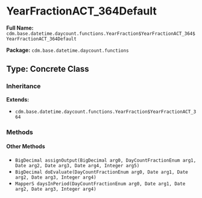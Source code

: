 # YearFractionACT_364Default

**Full Name:** `cdm.base.datetime.daycount.functions.YearFraction$YearFractionACT_364$YearFractionACT_364Default`

**Package:** `cdm.base.datetime.daycount.functions`

## Type: Concrete Class

### Inheritance

**Extends:**
- `cdm.base.datetime.daycount.functions.YearFraction$YearFractionACT_364`

### Methods

#### Other Methods

- `BigDecimal assignOutput(BigDecimal arg0, DayCountFractionEnum arg1, Date arg2, Date arg3, Date arg4, Integer arg5)`
- `BigDecimal doEvaluate(DayCountFractionEnum arg0, Date arg1, Date arg2, Date arg3, Integer arg4)`
- `MapperS daysInPeriod(DayCountFractionEnum arg0, Date arg1, Date arg2, Date arg3, Integer arg4)`

